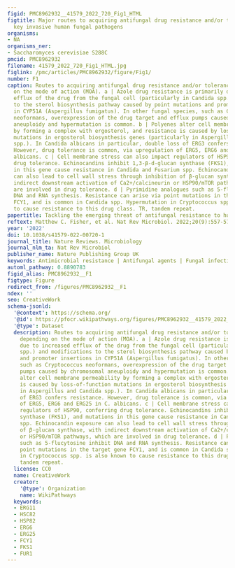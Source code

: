 ```yaml
---
figid: PMC8962932__41579_2022_720_Fig1_HTML
figtitle: Major routes to acquiring antifungal drug resistance and/or tolerance in
  key invasive human fungal pathogens
organisms:
- NA
organisms_ner:
- Saccharomyces cerevisiae S288C
pmcid: PMC8962932
filename: 41579_2022_720_Fig1_HTML.jpg
figlink: /pmc/articles/PMC8962932/figure/Fig1/
number: F1
caption: Routes to acquiring antifungal drug resistance and/or tolerance vary depending
  on the mode of action (MOA). a | Azole drug resistance is primarily due to increased
  efflux of the drug from the fungal cell (particularly in Candida spp.) and modifications
  to the sterol biosynthesis pathway caused by point mutations and promoter insertions
  in CYP51A (Aspergillus fumigatus). In other fungal species, such as Cryptococcus
  neoformans, overexpression of the drug target and efflux pumps caused by chromosomal
  aneuploidy and hypermutation is common. b | Polyenes alter cell membrane permeability
  by forming a complex with ergosterol, and resistance is caused by loss-of-function
  mutations in ergosterol biosynthesis genes (particularly in Aspergillus and Candida
  spp.). In Candida albicans in particular, double loss of ERG3 confers resistance.
  However, drug tolerance is common, via upregulation of ERG5, ERG6 and ERG25 in C.
  albicans. c | Cell membrane stress can also impact regulators of HSP90, conferring
  drug tolerance. Echinocandins inhibit 1,3-β-d-glucan synthase (FKS1), and mutations
  in this gene cause resistance in Candida and Fusarium spp. Echinocandin exposure
  can also lead to cell wall stress through inhibition of β-glucan synthase, with
  indirect downstream activation of Ca2+/calcineurin or HSP90/mTOR pathways, which
  are involved in drug tolerance. d | Pyrimidine analogues such as 5-flucytosine inhibit
  DNA and RNA synthesis. Resistance can arise via point mutations in the target gene
  FCY1, and is common in Candida spp. Hypermutation in Cryptococcus spp. is also known
  to cause resistance to this drug class. TR, tandem repeat.
papertitle: Tackling the emerging threat of antifungal resistance to human health.
reftext: Matthew C. Fisher, et al. Nat Rev Microbiol. 2022;20(9):557-571.
year: '2022'
doi: 10.1038/s41579-022-00720-1
journal_title: Nature Reviews. Microbiology
journal_nlm_ta: Nat Rev Microbiol
publisher_name: Nature Publishing Group UK
keywords: Antimicrobial resistance | Antifungal agents | Fungal infection | Fungi
automl_pathway: 0.8890783
figid_alias: PMC8962932__F1
figtype: Figure
redirect_from: /figures/PMC8962932__F1
ndex: ''
seo: CreativeWork
schema-jsonld:
  '@context': https://schema.org/
  '@id': https://pfocr.wikipathways.org/figures/PMC8962932__41579_2022_720_Fig1_HTML.html
  '@type': Dataset
  description: Routes to acquiring antifungal drug resistance and/or tolerance vary
    depending on the mode of action (MOA). a | Azole drug resistance is primarily
    due to increased efflux of the drug from the fungal cell (particularly in Candida
    spp.) and modifications to the sterol biosynthesis pathway caused by point mutations
    and promoter insertions in CYP51A (Aspergillus fumigatus). In other fungal species,
    such as Cryptococcus neoformans, overexpression of the drug target and efflux
    pumps caused by chromosomal aneuploidy and hypermutation is common. b | Polyenes
    alter cell membrane permeability by forming a complex with ergosterol, and resistance
    is caused by loss-of-function mutations in ergosterol biosynthesis genes (particularly
    in Aspergillus and Candida spp.). In Candida albicans in particular, double loss
    of ERG3 confers resistance. However, drug tolerance is common, via upregulation
    of ERG5, ERG6 and ERG25 in C. albicans. c | Cell membrane stress can also impact
    regulators of HSP90, conferring drug tolerance. Echinocandins inhibit 1,3-β-d-glucan
    synthase (FKS1), and mutations in this gene cause resistance in Candida and Fusarium
    spp. Echinocandin exposure can also lead to cell wall stress through inhibition
    of β-glucan synthase, with indirect downstream activation of Ca2+/calcineurin
    or HSP90/mTOR pathways, which are involved in drug tolerance. d | Pyrimidine analogues
    such as 5-flucytosine inhibit DNA and RNA synthesis. Resistance can arise via
    point mutations in the target gene FCY1, and is common in Candida spp. Hypermutation
    in Cryptococcus spp. is also known to cause resistance to this drug class. TR,
    tandem repeat.
  license: CC0
  name: CreativeWork
  creator:
    '@type': Organization
    name: WikiPathways
  keywords:
  - ERG11
  - HSC82
  - HSP82
  - ERG6
  - ERG25
  - FCY1
  - FKS1
  - FUR1
---
```

